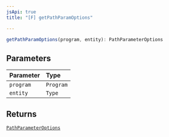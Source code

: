 ```yaml
---
jsApi: true
title: "[F] getPathParamOptions"

---
```

```ts
getPathParamOptions(program, entity): PathParameterOptions
```

## Parameters

| Parameter | Type |
| :------ | :------ |
| `program` | `Program` |
| `entity` | `Type` |

## Returns

[`PathParameterOptions`](Interface.PathParameterOptions.md)
